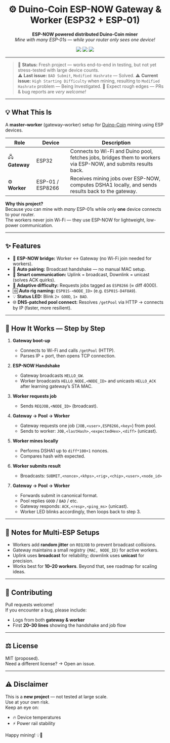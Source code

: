 <h1 align="center">⚙️ Duino-Coin ESP-NOW Gateway & Worker (ESP32 + ESP-01)</h1>

<p align="center">
  <b>ESP-NOW powered distributed Duino-Coin miner</b><br>
  <i>Mine with many ESP-01s — while your router only sees one device!</i>
</p>

<p align="center">
  <img src="https://img.shields.io/badge/status-fresh--project-blue?style=flat-square">
  <img src="https://img.shields.io/badge/license-MIT-green?style=flat-square">
  <img src="https://img.shields.io/badge/platform-ESP32%20%2B%20ESP8266-orange?style=flat-square">
</p>

---

> 🧪 **Status:** Fresh project — works end-to-end in testing, but not yet stress-tested with large device counts.  
> ⚠️ **Last issue:** `BAD Submit`, `Modified Hashrate` — Solved.
> ⚠️ **Current issue:** `High Starting Difficulty` when mining, resulting to `Modified Hashrate` problem — Being Investigated. 
> 🧰 Expect rough edges — PRs & bug reports are *very welcome!*

---

## 💡 What This Is

A **master–worker** (gateway–worker) setup for [Duino-Coin](https://github.com/revoxhere/duino-coin) mining using ESP devices.

| Role | Device | Description |
|------|---------|-------------|
| 🖧 **Gateway** | ESP32 | Connects to Wi-Fi and Duino pool, fetches jobs, bridges them to workers via ESP-NOW, and submits results back. |
| ⚙️ **Worker** | ESP-01 / ESP8266 | Receives mining jobs over ESP-NOW, computes DSHA1 locally, and sends results back to the gateway. |

**Why this project?**  
Because you can mine with *many* ESP-01s while only **one** device connects to your router.  
The workers never join Wi-Fi — they use ESP-NOW for lightweight, low-power communication.

---

## ✨ Features

- 🔁 **ESP-NOW bridge:** Worker ↔ Gateway (no Wi-Fi join needed for workers).  
- 🧭 **Auto pairing:** Broadcast handshake — no manual MAC setup.  
- 📡 **Smart communication:** Uplink = broadcast, Downlink = unicast (solves ACK quirks).  
- 🎯 **Adaptive difficulty:** Requests jobs tagged as `ESP8266` (≈ diff 4000).  
- 🆔 **Auto rig naming:** `ESP01S-<NODE_ID>` (e.g. `ESP01S-D4F8A9`).  
- 💡 **Status LED:** Blink `2× GOOD`, `1× BAD`.  
- 🌐 **DNS-patched pool connect:** Resolves `/getPool` via HTTP → connects by IP (faster, more resilient).

---

## 🧩 How It Works — Step by Step

1. **Gateway boot-up**
   - Connects to Wi-Fi and calls `/getPool` (HTTP).  
   - Parses IP + port, then opens TCP connection.

2. **ESP-NOW Handshake**
   - Gateway broadcasts `HELLO_GW`.  
   - Worker broadcasts `HELLO_NODE,<NODE_ID>` and unicasts `HELLO_ACK` after learning gateway’s STA MAC.

3. **Worker requests job**
   - Sends `REQJOB,<NODE_ID>` (broadcast).

4. **Gateway → Pool → Worker**
   - Gateway requests one job (`JOB,<user>,ESP8266,<key>`) from pool.  
   - Sends to worker: `JOB,<lastHash>,<expectedHex>,<diff>` (unicast).

5. **Worker mines locally**
   - Performs DSHA1 up to `diff*100+1` nonces.  
   - Compares hash with expected.

6. **Worker submits result**
   - Broadcasts: `SUBMIT,<nonce>,<khps>,<rig>,<chip>,<user>,<node_id>`

7. **Gateway → Pool → Worker**
   - Forwards submit in canonical format.  
   - Pool replies `GOOD` / `BAD` / etc.  
   - Gateway responds: `ACK,<resp>,<ping_ms>` (unicast).  
   - Worker LED blinks accordingly, then loops back to step 3.

---

## 🧠 Notes for Multi-ESP Setups

- Workers add **random jitter** on `REQJOB` to prevent broadcast collisions.  
- Gateway maintains a small registry `{MAC, NODE_ID}` for active workers.  
- Uplink uses **broadcast** for reliability; downlink uses **unicast** for precision.  
- Works best for **10–20 workers**. Beyond that, see roadmap for scaling ideas.

---

## 🤝 Contributing

Pull requests welcome!  
If you encounter a bug, please include:
- Logs from both **gateway & worker**
- First **20–30 lines** showing the handshake and job flow

---

## ⚖️ License

MIT (proposed).  
Need a different license? → Open an issue.

---

## ⚠️ Disclaimer

This is a **new project** — not tested at large scale.  
Use at your own risk.  
Keep an eye on:
- 🔥 Device temperatures  
- ⚡ Power rail stability  
 
Happy mining! 💡🔧
